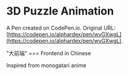 # 3D Puzzle Animation

A Pen created on CodePen.io. Original URL: [https://codepen.io/alphardex/pen/wvGXwgL](https://codepen.io/alphardex/pen/wvGXwgL).

"大前端" === Frontend in Chinese

Inspired from monogatari anime

